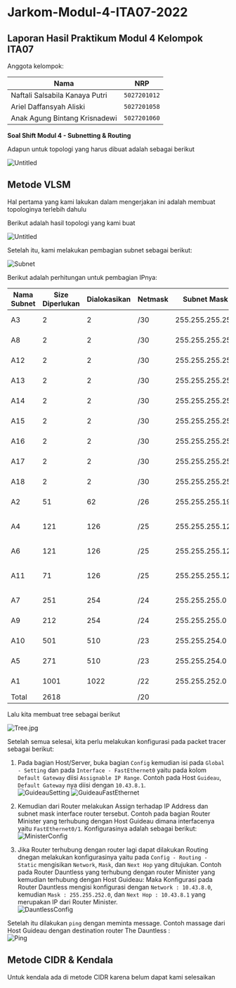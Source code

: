 # Jarkom-Modul-4-ITA07-2022

## Laporan Hasil Praktikum Modul 4 Kelompok ITA07

Anggota kelompok: 

| Nama                           | NRP          | 
| -------------------------------| -------------| 
| Naftali Salsabila Kanaya Putri    | `5027201012` | 
| Ariel Daffansyah Aliski           | `5027201058` | 
| Anak Agung Bintang Krisnadewi     | `5027201060` |

**Soal Shift Modul 4 - Subnetting & Routing**

Adapun untuk topologi yang harus dibuat adalah sebagai berikut

![Untitled](img/Untitled.png)

## Metode VLSM

Hal pertama yang kami lakukan dalam mengerjakan ini adalah membuat topologinya terlebih dahulu

Berikut adalah hasil topologi yang kami buat

![Untitled](img/Untitled%201.png)

Setelah itu, kami melakukan pembagian subnet sebagai berikut:

![Subnet](img/subnet.png)

Berikut adalah perhitungan untuk pembagian IPnya:

| Nama Subnet | Size Diperlukan | Dialokasikan | Netmask | Subnet Mask | Network ID | Assignable IP Range | Broadcast Address |
| --- | --- | --- | --- | --- | --- | --- | --- |
| A3 | 2 | 2 | /30 | 255.255.255.252 | 10.43.0.0 | 10.43.0.1 - 10.43.0.2 | 10.43.0.3 |
| A8 | 2 | 2 | /30 | 255.255.255.252 | 10.43.0.4 | 10.43.0.5 - 0.48.0.6 | 10.43.0.7 |
| A12 | 2 | 2 | /30 | 255.255.255.252 | 10.43.0.8 | 10.43.0.9 - 10.43.0.10 | 10.43.0.11 |
| A13 | 2 | 2 | /30 | 255.255.255.252 | 10.43.0.12 | 10.43.0.13 - 10.43.0.14 | 10.43.0.15 |
| A14 | 2 | 2 | /30 | 255.255.255.252 | 10.43.0.16 | 10.43.0.17 - 10.43.018 | 10.43.0.19 |
| A15 | 2 | 2 | /30 | 255.255.255.252 | 10.43.0.20 | 10.43.0.21 - 10.43.0.22 | 10.43.0.23 |
| A16 | 2 | 2 | /30 | 255.255.255.252 | 10.43.0.24 | 10.43.0.25 - 10.43.0.26 | 10.43.0.27 |
| A17 | 2 | 2 | /30 | 255.255.255.252 | 10.43.0.28 | 10.43.0.29 - 10.43.0.30 | 10.43.0.31 |
| A18 | 2 | 2 | /30 | 255.255.255.252 | 10.43.0.32 | 10.43.0.33 - 10.43.0.34 | 10.43.0.35 |
| A2 | 51 | 62 | /26 | 255.255.255.192 | 10.43.0.64 | 10.43.0.65 - 10.43.0.126 | 10.43.0.127 |
| A4 | 121 | 126 | /25 | 255.255.255.128 | 10.43.0.128 | 10.43.0.129 - 10.43.0.254 | 10.43.0.255 |
| A6 | 121 | 126 | /25 | 255.255.255.128 | 10.43.1.0 | 10.43.1.1 - 10.43.1.126 | 10.43.1.127 |
| A11 | 71 | 126 | /25 | 255.255.255.128 | 10.43.1.128 | 10.43.1.129 - 10.43.1.254 | 10.43.1.255 |
| A7 | 251 | 254 | /24 | 255.255.255.0 | 10.43.2.0 | 10.43.2.1 - 10.43.2.254 | 10.43.2.255 |
| A9 | 212 | 254 | /24 | 255.255.255.0 | 10.43.3.0 | 10.43.3.1 - 10.43.3.245 | 10.43.3.255 |
| A10 | 501 | 510 | /23 | 255.255.254.0 | 10.43.4.0 | 10.43.4.1 - 10.43.5.254 | 10.43.5.255 |
| A5 | 271 | 510 | /23 | 255.255.254.0 | 10.43.6.0 | 10.43.6.1 - 10.43.7.254 | 10.43.7.255 |
| A1 | 1001 | 1022 | /22 | 255.255.252.0 | 10.43.8.0 | 10.43.8.1 - 10.43.11.254 | 10.43.11.255 |
| Total | 2618 |  | /20 |  |  |  |  |

Lalu kita membuat tree sebagai berikut

![Tree.jpg](img/Tree.jpg)

Setelah semua selesai, kita perlu melakukan konfigurasi pada packet tracer sebagai berikut:

1. Pada bagian Host/Server, buka bagian `Config` kemudian isi pada `Global - Setting` dan pada `Interface - FastEthernet0` yaitu pada kolom `Default Gateway` diisi `Assignable IP Range`. Contoh pada Host `Guideau`, `Default Gateway` nya diisi dengan `10.43.8.1`. </br>
![GuideauSetting](img/GuideauSetting.jpg)
![GuideauFastEthernet](img/GuideauFastEthernet.jpg)

2. Kemudian dari Router melakukan Assign terhadap IP Address dan subnet mask interface router tersebut. Contoh pada bagian Router Minister yang terhubung dengan Host Guideau dimana interfacenya yaitu `FastEthernet0/1`. Konfigurasinya adalah sebagai berikut: </br>
![MinisterConfig](img/MinisterConfig.jpg)

3. Jika Router terhubung dengan router lagi dapat dilakukan Routing dnegan melakukan konfigurasinya yaitu pada `Config - Routing - Static` mengisikan `Network`, `Mask`, dan `Next Hop` yang ditujukan. Contoh pada Router Dauntless yang terhubung dengan router Minister yang kemudian terhubung dengan Host Guideau: Maka Konfigurasi pada Router Dauntless mengisi konfigurasi dengan `Network : 10.43.8.0`, kemudian `Mask : 255.255.252.0`, dan `Next Hop : 10.43.8.1` yang merupakan IP dari Router Minister. </br>
![DauntlessConfig](img/DauntlessConfig.jpg)

Setelah itu dilakukan `ping` dengan meminta message. Contoh massage dari Host Guideau dengan destination router The Dauntless : </br>
![Ping](img/Ping.jpg)

## Metode CIDR & Kendala

Untuk kendala ada di metode CIDR karena belum dapat kami selesaikan
